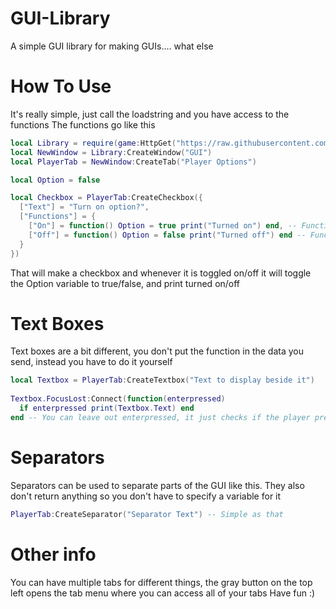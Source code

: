 # GUI-Library
A simple GUI library for making GUIs.... what else
# How To Use

It's really simple, just call the loadstring and you have access to the functions
The functions go like this

```lua
local Library = require(game:HttpGet("https://raw.githubusercontent.com/XR97onYT/GUI-Library/main/lib.lua"))()
local NewWindow = Library:CreateWindow("GUI")
local PlayerTab = NewWindow:CreateTab("Player Options")

local Option = false

local Checkbox = PlayerTab:CreateCheckbox({
  ["Text"] = "Turn on option?",
  ["Functions"] = {
    ["On"] = function() Option = true print("Turned on") end, -- Function for when the button is toggled on
    ["Off"] = function() Option = false print("Turned off") end -- Function for when the button is toggled off
  }
})
```

That will make a checkbox and whenever it is toggled on/off it will toggle the Option variable to true/false, and print turned on/off

# Text Boxes

Text boxes are a bit different, you don't put the function in the data you send, instead you have to do it yourself

```lua
local Textbox = PlayerTab:CreateTextbox("Text to display beside it")
  
Textbox.FocusLost:Connect(function(enterpressed)
  if enterpressed print(Textbox.Text) end
end -- You can leave out enterpressed, it just checks if the player pressed enter to lose focus of textbox
```

# Separators

Separators can be used to separate parts of the GUI like this. They also don't return anything so you don't have to specify a variable for it

```lua
PlayerTab:CreateSeparator("Separator Text") -- Simple as that
```

# Other info

You can have multiple tabs for different things, the gray button on the top left opens the tab menu where you can access all of your tabs
Have fun :)
